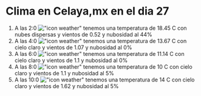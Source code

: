 # Clima en Celaya,mx en el dia 27

1. A las 2:0 !["icon weather"](http://openweathermap.org/img/w/03n.png) tenemos una temperatura de 18.45 C con nubes dispersas y  vientos de 0.52 y nubosidad al 44%
1. A las 4:0 !["icon weather"](http://openweathermap.org/img/w/01n.png) tenemos una temperatura de 13.67 C con cielo claro y  vientos de 1.07 y nubosidad al 0%
1. A las 6:0 !["icon weather"](http://openweathermap.org/img/w/01n.png) tenemos una temperatura de 11.14 C con cielo claro y  vientos de 1.1 y nubosidad al 0%
1. A las 8:0 !["icon weather"](http://openweathermap.org/img/w/02n.png) tenemos una temperatura de 10 C con cielo claro y  vientos de 1.1 y nubosidad al 5%
1. A las 10:0 !["icon weather"](http://openweathermap.org/img/w/02d.png) tenemos una temperatura de 14 C con cielo claro y  vientos de 1.62 y nubosidad al 5%
